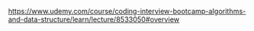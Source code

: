 https://www.udemy.com/course/coding-interview-bootcamp-algorithms-and-data-structure/learn/lecture/8533050#overview
